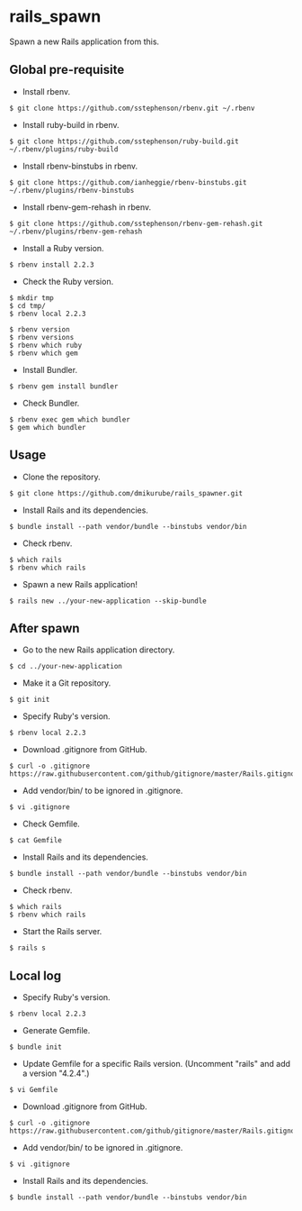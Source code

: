 rails\_spawn
============

Spawn a new Rails application from this.

Global pre-requisite
--------------------

- Install rbenv.

```
$ git clone https://github.com/sstephenson/rbenv.git ~/.rbenv
```

- Install ruby-build in rbenv.

```
$ git clone https://github.com/sstephenson/ruby-build.git ~/.rbenv/plugins/ruby-build
```

- Install rbenv-binstubs in rbenv.

```
$ git clone https://github.com/ianheggie/rbenv-binstubs.git ~/.rbenv/plugins/rbenv-binstubs
```

- Install rbenv-gem-rehash in rbenv.

```
$ git clone https://github.com/sstephenson/rbenv-gem-rehash.git ~/.rbenv/plugins/rbenv-gem-rehash
```

- Install a Ruby version.

```
$ rbenv install 2.2.3
```

- Check the Ruby version.

```
$ mkdir tmp
$ cd tmp/
$ rbenv local 2.2.3

$ rbenv version
$ rbenv versions
$ rbenv which ruby
$ rbenv which gem
```

- Install Bundler.

```
$ rbenv gem install bundler
```

- Check Bundler.

```
$ rbenv exec gem which bundler
$ gem which bundler
```

Usage
-----

- Clone the repository.

```
$ git clone https://github.com/dmikurube/rails_spawner.git
```

- Install Rails and its dependencies.

```
$ bundle install --path vendor/bundle --binstubs vendor/bin
```

- Check rbenv.

```
$ which rails
$ rbenv which rails
```

- Spawn a new Rails application!

```
$ rails new ../your-new-application --skip-bundle
```

After spawn
-----------

- Go to the new Rails application directory.

```
$ cd ../your-new-application
```

- Make it a Git repository.

```
$ git init
```

- Specify Ruby's version.

```
$ rbenv local 2.2.3
```

- Download .gitignore from GitHub.

```
$ curl -o .gitignore https://raw.githubusercontent.com/github/gitignore/master/Rails.gitignore
```

- Add vendor/bin/ to be ignored in .gitignore.

```
$ vi .gitignore
```

- Check Gemfile.

```
$ cat Gemfile
```

- Install Rails and its dependencies.

```
$ bundle install --path vendor/bundle --binstubs vendor/bin
```

- Check rbenv.

```
$ which rails
$ rbenv which rails
```

- Start the Rails server.

```
$ rails s
```

Local log
---------

- Specify Ruby's version.

```
$ rbenv local 2.2.3
```

- Generate Gemfile.

```
$ bundle init
```

- Update Gemfile for a specific Rails version. (Uncomment "rails" and add a version "4.2.4".)

```
$ vi Gemfile
```

- Download .gitignore from GitHub.

```
$ curl -o .gitignore https://raw.githubusercontent.com/github/gitignore/master/Rails.gitignore
```

- Add vendor/bin/ to be ignored in .gitignore.

```
$ vi .gitignore
```

- Install Rails and its dependencies.

```
$ bundle install --path vendor/bundle --binstubs vendor/bin
```
